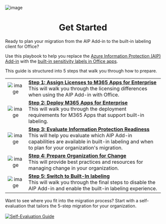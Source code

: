 ![image](https://user-images.githubusercontent.com/43501191/195114461-456f8bc4-6d42-4b71-9f31-5a7c4f17a3ac.png)

<h1 align="center">Get Started</h1>

Ready to plan your migration from the AIP Add-in to the built-in labeling client for Office?

Use this playbook to help you replace the [Azure Information Protection (AIP) Add-in](https://learn.microsoft.com/en-us/azure/information-protection/rms-client/use-client) with the [built-in sensitivity labels in Office apps](https://learn.microsoft.com/en-us/microsoft-365/compliance/sensitivity-labels-office-apps).

This guide is structured into 5 steps that walk you through how to prepare.

|  |  |
| :--: |  :-- |
| ![image](https://user-images.githubusercontent.com/43501191/195137301-503c202e-42a3-4b0d-9c92-b47815f6acef.png) | [**Step 1: Assign Licenses to M365 Apps for Enterprise**](AIP2MIPStep1.md) <br> This will walk you through the licensing differences when using the AIP Add-in with Office. |
| ![image](https://user-images.githubusercontent.com/43501191/195137381-6e411aaf-935b-4a45-a684-b93b736f11d5.png) | [**Step 2: Deploy M365 Apps for Enterprise**](AIP2MIPStep2.md) <br> This will walk you through the deployment requirements for M365 Apps that support built-in labeling. |
| ![image](https://user-images.githubusercontent.com/43501191/195137417-09a6f5c3-8735-436f-a804-129a853c63be.png) | [**Step 3: Evaluate Information Protection Readiness**](AIP2MIPStep3.md) <br> This will help you evaluate which AIP Add-in capabilities are available in built-in labeling and when to plan for your organization's migration. |
| ![image](https://user-images.githubusercontent.com/43501191/195137434-bbc1a484-dae5-43c8-8b7e-4567d1530e21.png) | [**Step 4: Prepare Organization for Change**](AIP2MIPStep4.md) <br> This will provide best practices and resources for managing change in your organization. |
| ![image](https://user-images.githubusercontent.com/43501191/195137451-ba59e661-1ef9-413b-a967-5c1db34dd696.png) | [**Step 5: Switch to Built-In labeling**](AIP2MIPStep5.md) <br> This will walk you through the final steps to disable the AIP Add-in and enable the built-in labeling experience.|

Want to see where you fit into the migration process? Start with a self-evaluation that tailors the 5-step migration for your organization.
<br><br>
<a href="https://aka.ms/AIP2MIP/Guide/Evaluate" target="_blank"><img src="https://user-images.githubusercontent.com/43501191/195101782-871fda7c-d864-49d2-8f83-cd66d6cbffb0.png" alt="Self-Evaluation Guide"/></a>
